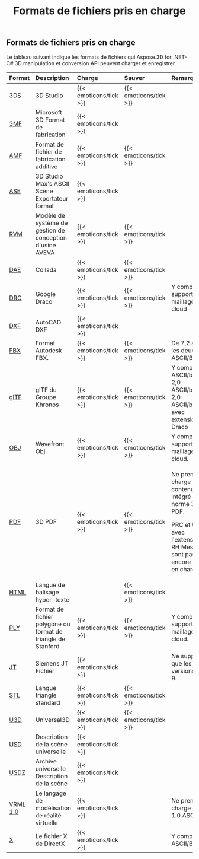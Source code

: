 ﻿---
title: Formats de fichiers pris en charge
type: docs
weight: 20
url: /fr/net/supported-file-formats/
description: C# .NET 3D Manipulation et conversion de fichiers API permet de charger et d'économiser 3DS, 3MF, AMF, FBX, DFX, OBJ, PLY, STL, USD, U3D et autres formats
---
## **Formats de fichiers pris en charge**
Le tableau suivant indique les formats de fichiers qui Aspose.3D for .NET-C# 3D manipulation et conversion API peuvent charger et enregistrer.

|**Format**|**Description**|**Charge**|**Sauver**|**Remarques**|
|:- |:- |:- |:- |:- |
|[3DS](https://docs.fileformat.com/3d/3ds/)|3D Studio|{{< emoticons/tick >}}|{{< emoticons/tick >}}||
|[3MF](https://docs.fileformat.com/3d/3mf/)|Microsoft 3D Format de fabrication|{{< emoticons/tick >}}|||
|[AMF](https://docs.fileformat.com/3d/amf/)|Format de fichier de fabrication additive|{{< emoticons/tick >}}|{{< emoticons/tick >}}||
|[ASE](https://docs.fileformat.com/3d/ase/)|3D Studio Max's ASCII Scène Exportateur format|{{< emoticons/tick >}}|||
|[RVM](https://docs.fileformat.com/3d/rvm/)|Modèle de système de gestion de conception d'usine AVEVA|{{< emoticons/tick >}}|{{< emoticons/tick >}}||
|[DAE](https://docs.fileformat.com/3d/dae/)|Collada|{{< emoticons/tick >}}|{{< emoticons/tick >}}||
|[DRC](https://docs.fileformat.com/3d/drc/)|Google Draco|{{< emoticons/tick >}}|{{< emoticons/tick >}}|Y compris le support maillage/point cloud|
|[DXF](https://docs.fileformat.com/cad/dxf/)|AutoCAD DXF|{{< emoticons/tick >}}|||
|[FBX](https://docs.fileformat.com/3d/fbx/)|Format Autodesk FBX.|{{< emoticons/tick >}}|{{< emoticons/tick >}}|De 7,2 à 7,5, les deux ASCII/Binaire.|
|[glTF](https://docs.fileformat.com/3d/glb/)|glTF du Groupe Khronos|{{< emoticons/tick >}}|{{< emoticons/tick >}}|Y compris 1,0 ASCII/binaire, 2,0 ASCII/binaire, 2,0 ASCII/binaire avec extension Draco|
|[OBJ](https://docs.fileformat.com/3d/obj/)|Wavefront Obj|{{< emoticons/tick >}}|{{< emoticons/tick >}}|Y compris le support maillage/point cloud.|
|[PDF](https://docs.fileformat.com/pdf/)|3D PDF|{{< emoticons/tick >}}|{{< emoticons/tick >}}|<p>Ne prend en charge que le contenu U3D intégré de la norme 3D au PDF.</p><p>PRC et U3D avec l'extension RH Mesh ne sont pas encore pris en charge.</p>|
|[HTML](https://docs.fileformat.com/web/html/)|Langue de balisage hyper-texte||{{< emoticons/tick >}}||
|[PLY](https://docs.fileformat.com/3d/ply/)|Format de fichier polygone ou format de triangle de Stanford|{{< emoticons/tick >}}|{{< emoticons/tick >}}|Y compris le support maillage/point cloud.|
|[JT](https://docs.fileformat.com/3d/jt/)|Siemens JT Fichier|{{< emoticons/tick >}}||Ne supporte que les versions 8 et 9.|
|[STL](https://docs.fileformat.com/cad/stl/)|Langue triangle standard|{{< emoticons/tick >}}|{{< emoticons/tick >}}||
|[U3D](https://docs.fileformat.com/3d/u3d/)|Universal3D|{{< emoticons/tick >}}|{{< emoticons/tick >}}||
|[USD](https://docs.fileformat.com/3d/usd/)|Description de la scène universelle|{{< emoticons/tick >}}|||
|[USDZ](https://docs.fileformat.com/3d/usdz/)|Archive universelle Description de la scène|{{< emoticons/tick >}}|||
|[VRML 1.0](https://docs.fileformat.com/3d/vrml/)|Le langage de modélisation de réalité virtuelle|{{< emoticons/tick >}}||Ne prend en charge que 1.0 ASCII.|
|[X](https://docs.fileformat.com/3d/x/)|Le fichier X de DirectX|{{< emoticons/tick >}}||Y compris ASCII/Binaire.|

